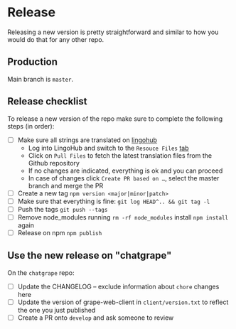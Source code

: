 # Release

Releasing a new version is pretty straightforward and similar to how you would do that for any other repo.

## Production

Main branch is `master`.

## Release checklist

To release a new version of the repo make sure to complete the following steps (in order):

- [ ] Make sure all strings are translated on [lingohub](https://translate.lingohub.com/ubergrape-gmbh/web-client/dashboard)
  - Log into LingoHub and switch to the `Resouce Files` [tab](https://translate.lingohub.com/ubergrape-gmbh/web-client/resources)
  - Click on `Pull Files` to fetch the latest translation files from the Github repository
  - If no changes are indicated, everything is ok and you can proceed
  - In case of changes click `Create PR based on …`, select the master branch and merge the PR
- [ ] Create a new tag `npm version <major|minor|patch>`
- [ ] Make sure that everything is fine: `git log HEAD^.. && git tag -l`
- [ ] Push the tags `git push --tags`
- [ ] Remove node_modules running `rm -rf node_modules` install `npm install` again
- [ ] Release on npm `npm publish`

## Use the new release on "chatgrape"

On the `chatgrape` repo:

- [ ] Update the CHANGELOG – exclude information about `chore` changes here
- [ ] Update the version of grape-web-client in `client/version.txt` to reflect the one you just published
- [ ] Create a PR onto `develop` and ask someone to review
